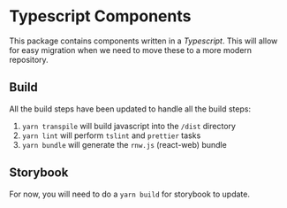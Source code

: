 # Typescript Components

This package contains components written in a *Typescript*. This will allow for
easy migration when we need to move these to a more modern repository.

## Build

All the build steps have been updated to handle all the build steps:

1. `yarn transpile` will build javascript into the `/dist` directory
1. `yarn lint` will perform `tslint` and `prettier` tasks
1. `yarn bundle` will generate the `rnw.js` (react-web) bundle

## Storybook

For now, you will need to do a `yarn build` for storybook to update.

